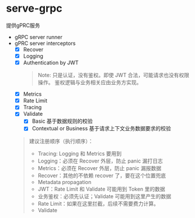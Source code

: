 serve-grpc
===
提供gPRC服务

* gRPC server runner
* gPRC server interceptors
    * [x] Recover
    * [x] Logging
    * [X] Authentication by JWT
      > Note: 只是认证，没有鉴权。即使 JWT 合法，可能请求也没有权限操作。
      > 鉴权逻辑与业务相关应由业务方实现。
    * [x] Metrics
    * [x] Rate Limit
    * [x] Tracing
    * [x] Validate
        * [x] Basic 基于数据规则的校验
        * [x] Contextual or Business 基于请求上下文业务数据要求的校验
  > 建议注册顺序（执行顺序）：
  > * Tracing: Logging 和 Metrics 要用到
  > * Logging：必须在 Recover 外层，防止 panic 漏打日志
  > * Metrics：必须在 Recover 外层，防止 panic 漏报数据
  > * Recover：其他的不依赖 recover 了，要在这个位置兜底
  > * Metadata propagation
  > * JWT：Rate Limit 和 Validate 可能用到 Token 里的数据
  > * 业务鉴权：必须先认证；Validate 可能用到这里产生的数据
  > * Rate Limit：如果在这里拦截，后续不需要费力计算。
  > * Validate